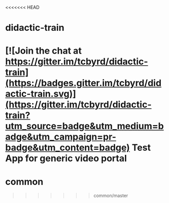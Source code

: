 <<<<<<< HEAD
# didactic-train

[![Join the chat at https://gitter.im/tcbyrd/didactic-train](https://badges.gitter.im/tcbyrd/didactic-train.svg)](https://gitter.im/tcbyrd/didactic-train?utm_source=badge&utm_medium=badge&utm_campaign=pr-badge&utm_content=badge)
Test App for generic video portal
=======
# common
>>>>>>> common/master

